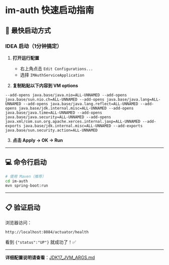 # im-auth 快速启动指南

## 🚀 最快启动方式

### IDEA 启动（1分钟搞定）

1. **打开运行配置**
   - 右上角点击 `Edit Configurations...`
   - 选择 `IMAuthServiceApplication`

2. **复制粘贴以下内容到 VM options**

```
--add-opens java.base/java.nio=ALL-UNNAMED --add-opens java.base/sun.nio.ch=ALL-UNNAMED --add-opens java.base/java.lang=ALL-UNNAMED --add-opens java.base/java.lang.reflect=ALL-UNNAMED --add-opens java.base/jdk.internal.misc=ALL-UNNAMED --add-opens java.base/java.time=ALL-UNNAMED --add-opens java.base/java.security=ALL-UNNAMED --add-opens java.xml/com.sun.org.apache.xerces.internal.jaxp=ALL-UNNAMED --add-exports java.base/jdk.internal.misc=ALL-UNNAMED --add-exports java.base/sun.security.action=ALL-UNNAMED
```

3. **点击 Apply → OK → Run**

---

## 💻 命令行启动

```bash
# 使用 Maven（推荐）
cd im-auth
mvn spring-boot:run
```

---

## 📋 验证启动

浏览器访问：
```
http://localhost:8084/actuator/health
```

看到 `{"status":"UP"}` 就成功了！✅

---

**详细配置说明请查看**：[JDK17_JVM_ARGS.md](src/main/resources/JDK17_JVM_ARGS.md)

